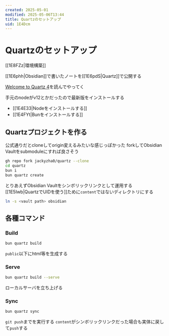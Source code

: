 ```yaml
---
created: 2025-05-01
modified: 2025-05-06T13:44
title: Quartzのセットアップ
uid: 1E4Dcm
---
```


# Quartzのセットアップ

[[1E8FZz|環境構築]]

[[1E6phh|Obsidian]]で書いたノートを[[1E6pdS|Quartz]]で公開する

[Welcome to Quartz 4](https://quartz.jzhao.xyz/)を読んでやってく

手元のnodeがv12とかだったので最新版をインストールする
- [[1E4E33|Nodeをインストールする]]
- [[1E4FYt|Bunをインストールする]]

## Quartzプロジェクトを作る

公式通りだとcloneしてorigin変えるみたいな感じっぽかった
forkしてObsidian Vaultをsubmoduleにすれば良さそう

```zsh title="zsh"
gh repo fork jackyzha0/quartz --clone
cd quartz
bun i
bun quartz create
```

とりあえずObsidian Vaultをシンボリックリンクとして運用する
[[1E5Iwb|QuartzでUIDを使う]]ために`content`ではないディレクトリにする

```zsh title="zsh"
ln -s <vault path> obsidian
```

## 各種コマンド

### Build

```zsh title="zsh"
bun quartz build
```

`public`以下にhtml等を生成する

### Serve

```zsh title="zsh"
bun quartz build --serve
```

ローカルサーバを立ち上げる

### Sync

```zsh title="zsh"
bun quartz sync
```

`git push`までを実行する
`content`がシンボリックリンクだった場合も実体に戻して`push`する
